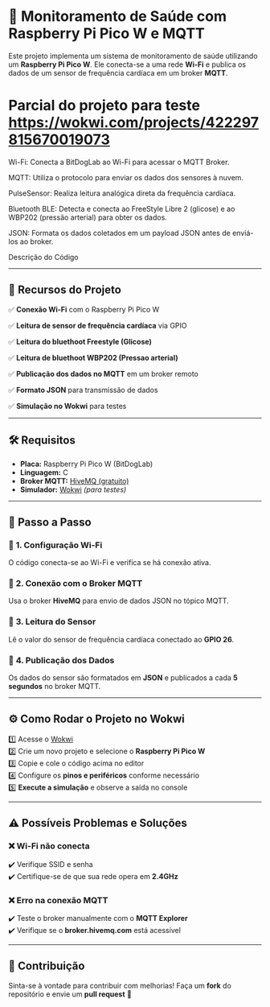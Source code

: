 # 🚀 Monitoramento de Saúde com Raspberry Pi Pico W e MQTT

Este projeto implementa um sistema de monitoramento de saúde utilizando um **Raspberry Pi Pico W**. Ele conecta-se a uma rede **Wi-Fi** e publica os dados de um sensor de frequência cardíaca em um broker **MQTT**.

Parcial do projeto para teste 
https://wokwi.com/projects/422297815670019073
====================================

Wi-Fi:
Conecta a BitDogLab ao Wi-Fi para acessar o MQTT Broker.

MQTT:
Utiliza o protocolo para enviar os dados dos sensores à nuvem.

PulseSensor:
Realiza leitura analógica direta da frequência cardíaca.

Bluetooth BLE:
Detecta e conecta ao FreeStyle Libre 2 (glicose) e ao WBP202 (pressão arterial) para obter os dados.

JSON:
Formata os dados coletados em um payload JSON antes de enviá-los ao broker.


Descrição do Código

---

## 📌 **Recursos do Projeto**
✅ **Conexão Wi-Fi** com o Raspberry Pi Pico W  

✅ **Leitura de sensor de frequência cardíaca** via GPIO

✅ **Leitura do bluethoot Freestyle (Glicose)** 

✅ **Leitura de bluethoot WBP202 (Pressao arterial)**

✅ **Publicação dos dados no MQTT** em um broker remoto  

✅ **Formato JSON** para transmissão de dados  

✅ **Simulação no Wokwi** para testes

---

## 🛠 **Requisitos**

- **Placa:** Raspberry Pi Pico W (BitDogLab) 
- **Linguagem:** C  
- **Broker MQTT:** [HiveMQ (gratuito)](https://www.hivemq.com/)  
- **Simulador:** [Wokwi](https://wokwi.com/) *(para testes)*  

---


## 🔹 **Passo a Passo**
### 📌 **1. Configuração Wi-Fi**
O código conecta-se ao Wi-Fi e verifica se há conexão ativa.

### 📌 **2. Conexão com o Broker MQTT**
Usa o broker **HiveMQ** para envio de dados JSON no tópico MQTT.

### 📌 **3. Leitura do Sensor**
Lê o valor do sensor de frequência cardíaca conectado ao **GPIO 26**.

### 📌 **4. Publicação dos Dados**
Os dados do sensor são formatados em **JSON** e publicados a cada **5 segundos** no broker MQTT.

---

## ⚙️ **Como Rodar o Projeto no Wokwi**
1️⃣ Acesse o [Wokwi](https://wokwi.com/)  
2️⃣ Crie um novo projeto e selecione o **Raspberry Pi Pico W**  
3️⃣ Copie e cole o código acima no editor  
4️⃣ Configure os **pinos e periféricos** conforme necessário  
5️⃣ **Execute a simulação** e observe a saída no console  

---

## ⚠️ **Possíveis Problemas e Soluções**
### ❌ **Wi-Fi não conecta**
✔️ Verifique SSID e senha  
✔️ Certifique-se de que sua rede opera em **2.4GHz**  

### ❌ **Erro na conexão MQTT**
✔️ Teste o broker manualmente com o **MQTT Explorer**  
✔️ Verifique se o **broker.hivemq.com** está acessível  

---

## 📢 **Contribuição**
Sinta-se à vontade para contribuir com melhorias! Faça um **fork** do repositório e envie um **pull request** 🚀




